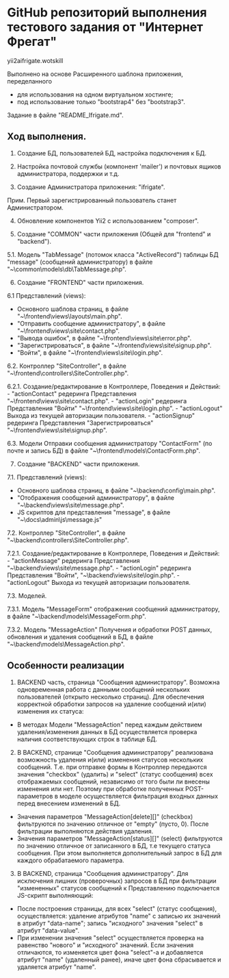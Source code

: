 #  GitHub репозиторий выполнения тестового задания от "Интернет Фрегат"

yii2aifrigate.wotskill

Выполнено на основе Расширенного шаблона приложения, переделанного
- для использования на одном виртуальном хостинге;
- под использование только "bootstrap4" без "bootstrap3".

Задание в файле "README_Ifrigate.md".

## Ход выполнения.

1. Создание БД, пользователей БД, настройка подключения к БД.

2. Настройка почтовой службы (компонент 'mailer') и почтовых ящиков администратора, поддержки и т.д.

3. Создание Администратора приложения: "ifrigate".

  Прим. Первый зарегистрированный пользователь станет Администратором.

4. Обновление компонентов Yii2 с использованием "composer".

5. Создание "COMMON" части приложения (Общей для "frontend" и "backend").

5.1. Модель "TabMessage" (потомок класса "ActiveRecord") таблицы БД "message"
    (сообщений администратору) в файле "~\common\models\db\TabMessage.php".

6. Создание "FRONTEND" части приложения.

6.1 Представлений (views):
  - Основного шаблова страниц, в файле "~\frontend\views\layouts\main.php".
  - "Отправить сообщение администратору", в файле "~\frontend\views\site\contact.php".
  - "Вывода ошибок", в файле "~\frontend\views\site\error.php".
  - "Зарегистрироваться", в файле "~\frontend\views\site\signup.php".
  - "Войти", в файле "~\frontend\views\site\login.php".

6.2. Контроллер "SiteController", в файле "~\frontend\controllers\SiteController.php".

6.2.1. Создание/редактирование в Контроллере, Поведения и Действий:
      - "actionContact" редеринга Представления "~\frontend\views\site\contact.php".
      - "actionLogin" редеринга Представления "Войти" "~\frontend\views\site\login.php".
      - "actionLogout" Выхода из текущей авторизации пользователя.
      - "actionSignup" редеринга Представления "Зарегистрироваться" "~\frontend\views\site\signup.php".

6.3. Модели Отправки сообщения администратору "ContactForm" (по почте и запись БД) в файле "~\frontend\models\ContactForm.php".

7. Создание "BACKEND" части приложения.

7.1. Представлений (views):
  - Основного шаблова страниц, в файле "~\backend\config\main.php".
  - "Отображения сообщений администратору", в файле "~\backend\views\site\message.php".
  - JS скриптов для представления "message", в файле "~\docs\admin\js\message.js"

7.2. Контроллер "SiteController", в файле "~\backend\controllers\SiteController.php".

7.2.1. Создание/редактирование в Контроллере, Поведения и Действий:
      - "actionMessage" редеринга Представления "~\backend\views\site\message.php".
      - "actionLogin" редеринга Представления "Войти", "~\backend\views\site\login.php".
      - "actionLogout" Выхода из текущей авторизации пользователя.

7.3. Моделей.

7.3.1. Модель "MessageForm" отображения сообщений администратору, в файле "~\backend\models\MessageForm.php".

7.3.2. Модель "MessageAction" Получения и обработки POST данных, обновления и удаления сообщений в БД, в файле "~\backend\models\MessageAction.php".

## Особенности реализации

1. BACKEND часть, страница "Сообщения администратору". Возможна одновременная работа с данными сообщений нескольких пользователей (открыто несколько страниц). Для обеспечения корректной обработки запросов на удаление сообщений и(или) изменения их статуса:
  - В методах Модели "MessageAction" перед каждым действием удаления/изменения данных в БД осуществляется проверка наличия соответствующих строк в таблице БД.

2. В BACKEND, странице "Сообщения администратору" реализована  возможность удаления и(или) изменения статусов нескольких сообщений. Т.е. при отправке формы в Контроллер передаются значения "checkbox" (удалить) и "select" (статус сообщения) всех отображаемых сообщений, независимо от того были ли внесены изменения или нет. Поэтому при обработке полученных POST-параметров в моделе осуществляется фильтрация входных данных перед внесением изменений в БД.
  - Значения параметров "MessageAction[delete][]" (checkbox) фильтруются по значению отличное от "empty" (пусто, 0). После фильтрации выполняются действия удаления.
  - Значения параметров "MessageAction[status][]" (select) фильтруются по значению отличное от записанного в БД, т.е текущего статуса сообщения. При этом выполняется дополнительный запрос в БД для каждого обрабатаемого параметра.

3. В BACKEND, страница "Сообщения администратору". Для исключения лишних (проверочных) запросов в БД при фильтрации "измененных" статусов сообщений к Представлению подключается JS-скрипт выполняющий:
  - После построения страницы, для всех "select" (статус сообщения), осуществляется: удаление атрибутов "name" с записью их значений в атрибут "data-name"; запись "исходного" значения "select" в атрибут "data-value".
  - При изменении значения "select" осуществляется проверка на равенство "нового" и "исходного" значений. Если значения отличаются, то изменяется цвет фона "select"-а и добавляется атрибут "name" (удаленный ранее), иначе цвет фона сбрасывается и удаляется атрибут "name".

